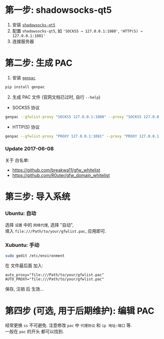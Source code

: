 # 第一步: shadowsocks-qt5
1. 安装 [`shadowsocks-qt5`][shadowsocks-qt5]
1. 配置 `shadowsocks-qt5`, 如 `'SOCKS5 → 127.0.0.1:1080'`, `'HTTP(S) → 127.0.0.1:1081'`
1. 连接服务器

[shadowsocks-qt5]: https://github.com/imknown/IMKDevelopmentDaily/blob/master/2017/06/03_shadowsocks%20%E9%A1%B9%E7%9B%AE%20%E5%AE%A2%E6%88%B7%E7%AB%AF.md

# 第二步: 生成 PAC
1. 安装 [`genpac`][genpac]

[genpac]: https://github.com/JinnLynn/GenPAC

   ``` bash
   pip install genpac
   ```

2. 生成 PAC 文件 (官网文档已过时, 自行 `--help`)
  - SOCKS5 协议
``` bash
genpac --gfwlist-proxy "SOCKS5 127.0.0.1:1080" --proxy "SOCKS5 127.0.0.1:1080" --output "gfwlist-socks5.pac"
```

  - HTTP(S) 协议
``` bash
genpac --gfwlist-proxy "PROXY 127.0.0.1:1081" --proxy "PROXY 127.0.0.1:1081" --output "gfwlist-http.pac"
```

### Update 2017-06-08
关于 白名单:
- https://github.com/breakwa11/gfw_whitelist
- https://github.com/R0uter/gfw_domain_whitelist

# 第三步: 导入系统
### Ubuntu: 自动
选择 `设置` 中的 `网络代理`, 选择 "自动",  
填入 `file:///Path/to/your/gfwlist.pac`, 应用即可.

### Xubuntu: 手动
``` bash
sudo gedit /etc/environment
```

在 文件最后面 加入:
``` properties
auto_proxy="file:///Path/to/your/gfwlist.pac"
AUTO_PROXY="file:///Path/to/your/gfwlist.pac"
```

保存, 注销 后 生效...

# 第四步 (可选, 用于后期维护): 编辑 PAC
经常更换 `ss` 不可避免. 注意修改 `pac` 中 `代理协议` 和 `ip 地址:端口` 等.  
一般在 `pac` 的开头 都可以找到.
